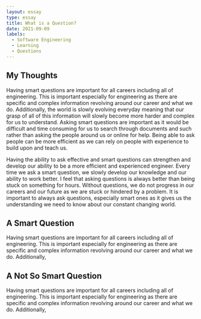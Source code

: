 ```yaml
---
layout: essay
type: essay
title: What is a Question?
date: 2021-09-09
labels:
  - Software Engineering
  - Learning
  - Questions
---
```


## My Thoughts

Having smart questions are important for all careers including all of engineering. This is important especially for engineering as there are specific and complex information revolving around our career and what we do. Additionally, the world is slowly evolving everyday meaning that our grasp of all of this information will slowly become more harder and complex for us to understand. Asking smart questions are important as it would be difficult and time consuming for us to search through documents and such rather than asking the people around us or online for help. Being able to ask people can be more efficient as we can rely on people with experience to build upon and teach us.

Having the ability to ask effective and smart questions can strengthen and develop our ability to be a more efficient and experienced engineer. Every time we ask a smart question, we slowly develop our knowledge and our ability to work better. I feel that asking questions is always better than being stuck on something for hours. Without questions, we do not progress in our careers and our future as we are stuck or hindered by a problem. It is important to always ask questions, especially smart ones as it gives us the understanding we need to know about our constant changing world. 
 
## A Smart Question

Having smart questions are important for all careers including all of engineering. This is important especially for engineering as there are specific and complex information revolving around our career and what we do. Additionally, 
 
## A Not So Smart Question

Having smart questions are important for all careers including all of engineering. This is important especially for engineering as there are specific and complex information revolving around our career and what we do. Additionally, 
 
